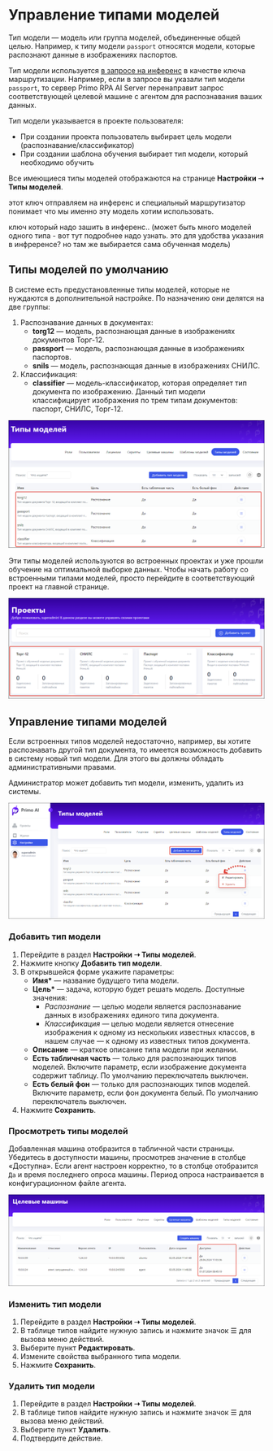 # Управление типами моделей

Тип модели — модель или группа моделей, объединенные общей целью. Например, к типу модели `passport` относятся модели, которые распознают данные в изображениях паспортов.

Тип модели используется [в запросе на инференс](https://github.com/PrimoRPA/Docs.Rus/blob/1299-%D0%BD%D0%B0%D0%BF%D0%B8%D1%81%D0%B0%D1%82%D1%8C-%D0%B4%D0%BE%D0%BA%D1%83%D0%BC%D0%B5%D0%BD%D1%82-%D0%BF%D0%BE-primoai/g_elements/el_extra/ai_server/createrequest.md) в качестве ключа маршрутизации. Например, если в запросе вы указали тип модели `passport`, то сервер Primo RPA AI Server перенаправит запрос соответствующей целевой машине с агентом для распознавания ваших данных. 



Тип модели указывается в проекте пользователя:
* При создании проекта пользователь выбирает цель модели (распознавание/классификатор)
* При создании шаблона обучения выбирает тип модели, который необходимо обучить

Все имеющиеся типы моделей отображаются на странице **Настройки ➝ Типы моделей**.

этот ключ отправляем на инференс и специальный маршрутизатор понимает что мы именно эту модель хотим использовать.

ключ который надо зашить в инференс..      (может быть много моделей одного типа - вот тут подробнее надо узнать. это для удобства указания в инфреренсе? но там же выбирается сама обученная модель)





## Типы моделей по умолчанию
В системе есть предустановленные типы моделей, которые не нуждаются в дополнительной настройке. По назначению они делятся на две группы:
1. Распознавание данных в документах:
   * **torg12** — модель, распознающая данные в изображениях документов Торг-12.
   * **passport** — модель, распознающая данные в изображениях паспортов.
   * **snils** — модель, распознающая данные в изображениях СНИЛС.
1. Классификация:
   * **classifier** — модель-классификатор, которая определяет тип документа по изображению. Данный тип модели классифицирует изображения по трем типам документов: паспорт, СНИЛС, Торг-12.

![](<../../../.gitbook/assets1/primo-ai/list-types-models.png>)

Эти типы моделей используются во встроенных проектах и уже прошли обучение на оптимальной выборке данных. Чтобы начать работу со встроенными типами моделей, просто перейдите в соответствующий проект на главной странице. 

![](<../../../.gitbook/assets1/primo-ai/projects-for-models.png>)


## Управление типами моделей

Если встроенных типов моделей недостаточно, например, вы хотите распознавать другой тип документа, то имеется возможность добавить в систему новый тип модели. Для этого вы должны обладать административными правами.

Администратор может добавить тип модели, изменить, удалить из системы.


![](<../../../.gitbook/assets1/primo-ai/model-types.png>)


### Добавить тип модели

1. Перейдите в раздел **Настройки ➝ Типы моделей**. 
1. Нажмите кнопку **Добавить тип модели**.
1. В открывшейся форме укажите параметры:
   * **Имя\*** — название будущего типа модели.
   * **Цель\*** — задача, которую будет решать модель. Доступные значения:
     * *Распознание* — целью модели является распознавание данных в изображениях единого типа документа.
     * *Классификация* — целью модели является отнесение изображения к одному из нескольких известных классов, в нашем случае — к одному из известных типов документа.
   * **Описание** — краткое описание типа модели при желании.
   * **Есть табличная часть** — только для распознающих типов моделей. Включите параметр, если изображение документа содержит таблицу. По умолчанию переключатель выключен. 
   * **Есть белый фон** — только для распознающих типов моделей. Включите параметр, если фон документа белый. По умолчанию переключатель выключен.
1. Нажмите **Сохранить**.



### Просмотреть типы моделей
Добавленная машина отобразится в табличной части страницы. Убедитесь в доступности машины, просмотрев значение в столбце «Доступна». Если агент настроен корректно, то в столбце отобразится `Да` и время последнего опроса машины. Период опроса настраивается в конфигурационном файле агента.

![](<../../../.gitbook/assets1/primo-ai/available-machines.png>)



### Изменить тип модели

1. Перейдите в раздел **Настройки ➝ Типы моделей**.
2. В таблице типов найдите нужную запись и нажмите значок ☰ для вызова меню действий.
3. Выберите пункт **Редактировать**.
4. Измените свойства выбранного типа модели.
5. Нажмите **Сохранить**.


### Удалить тип модели

1. Перейдите в раздел **Настройки ➝ Типы моделей**.
2. В таблице типов найдите нужную запись и нажмите значок ☰ для вызова меню действий.
3. Выберите пункт **Удалить**.
4. Подтвердите действие.
